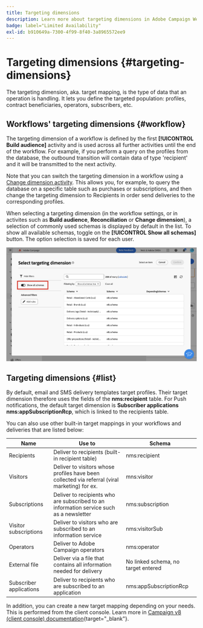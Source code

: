 ```yaml
---
title: Targeting dimensions
description: Learn more about targeting dimensions in Adobe Campaign Web
badge: label="Limited Availability"
exl-id: b910649a-7300-4f99-8f40-3a8965572ee9
---
```

# Targeting dimensions {#targeting-dimensions}

The targeting dimension, aka. target mapping, is the type of data that an operation is handling. It lets you define the targeted population: profiles, contract beneficiaries, operators, subscribers, etc.

## Workflows' targeting dimensions {#workflow}

The targeting dimension of a workflow is defined by the first **[!UICONTROL Build audience]** activity and is used across all further activities until the end of the workflow. For example, if you perform a query on the profiles from the database, the outbound transition will contain data of type 'recipient' and it will be transmitted to the next activity.

Note that you can switch the targeting dimension in a workflow using a [Change dimension activity](../workflows/activities/change-dimension.md). This allows you, for example, to query the database on a specific table such as purchases or subscriptions, and then change the targeting dimension to Recipients in order send deliveries to the corresponding profiles.

When selecting a targeting dimension (in the workflow settings, or in activites such as **Build audience**, **Reconciliation** or **Change dimension**), a selection of commonly used schemas is displayed by default in the list. To show all available schemas, toggle on the **[!UICONTROL Show all schemas]** button. The option selection is saved for each user.

![](assets/targeting-dimension-show-all.png)

## Targeting dimensions {#list}

By default, email and SMS delivery templates target profiles. Their target dimension therefore uses the fields of the **nms:recipient** table. For Push notifications, the default target dimension is **Subscriber applications nms:appSubscriptionRcp**, which is linked to the recipients table. 

You can also use other built-in target mappings in your workflows and deliveries that are listed below: 

|  Name  | Use to | Schema  |
|---|---|---|
|  Recipients  | Deliver to recipients (built-in recipient table)  | nms:recipient  |
|  Visitors  | Deliver to visitors whose profiles have been collected via referral (viral marketing) for ex.  | mns:visitor  |
|  Subscriptions  | Deliver to recipients who are subscribed to an information service such as a newsletter | nms:subscription  |
|  Visitor subscriptions  | Deliver to visitors who are subscribed to an information service  | nms:visitorSub  |
|  Operators  | Deliver to Adobe Campaign operators  | nms:operator  |
|  External file  | Deliver via a file that contains all information needed for delivery  | No linked schema, no target entered  |
|  Subscriber applications  | Deliver to recipients who are subscribed to an application | nms:appSubscriptionRcp  |

In addition, you can create a new target mapping depending on your needs. This is performed from the client console. Learn more in [Campaign v8 (client console) documentation](https://experienceleague.adobe.com/docs/campaign/campaign-v8/audience/add-profiles/target-mappings.html#new-mapping){target="_blank"}.
